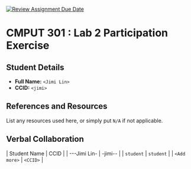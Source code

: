 [![Review Assignment Due Date](https://classroom.github.com/assets/deadline-readme-button-22041afd0340ce965d47ae6ef1cefeee28c7c493a6346c4f15d667ab976d596c.svg)](https://classroom.github.com/a/4btn9xaF)
# CMPUT 301 : Lab 2 Participation Exercise

## Student Details

- **Full Name:** `<Jimi Lin>`
- **CCID:** `<jimi>`

## References and Resources

List any resources used here, or simply put `N/A` if not applicable.

## Verbal Collaboration

| Student Name | CCID      |
| ---Jimi Lin- | -jimi-- |
| `student` | `student` |
| `<Add more>` | `<CCID>`  |

